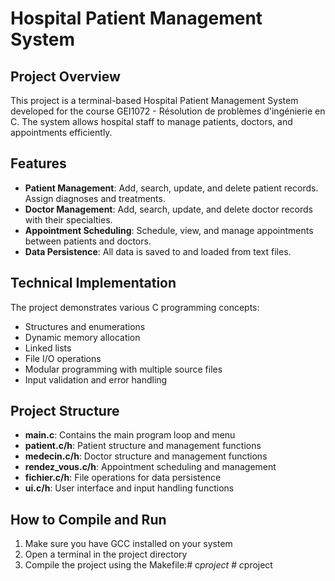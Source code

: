 # Hospital Patient Management System

## Project Overview
This project is a terminal-based Hospital Patient Management System developed for the course GEI1072 - Résolution de problèmes d'ingénierie en C. The system allows hospital staff to manage patients, doctors, and appointments efficiently.

## Features
- **Patient Management**: Add, search, update, and delete patient records. Assign diagnoses and treatments.
- **Doctor Management**: Add, search, update, and delete doctor records with their specialties.
- **Appointment Scheduling**: Schedule, view, and manage appointments between patients and doctors.
- **Data Persistence**: All data is saved to and loaded from text files.

## Technical Implementation
The project demonstrates various C programming concepts:
- Structures and enumerations
- Dynamic memory allocation
- Linked lists
- File I/O operations
- Modular programming with multiple source files
- Input validation and error handling

## Project Structure
- **main.c**: Contains the main program loop and menu
- **patient.c/h**: Patient structure and management functions
- **medecin.c/h**: Doctor structure and management functions
- **rendez_vous.c/h**: Appointment scheduling and management
- **fichier.c/h**: File operations for data persistence
- **ui.c/h**: User interface and input handling functions

## How to Compile and Run
1. Make sure you have GCC installed on your system
2. Open a terminal in the project directory
3. Compile the project using the Makefile:#   c _ p r o j e c t  
 #   c _ p r o j e c t  
 
